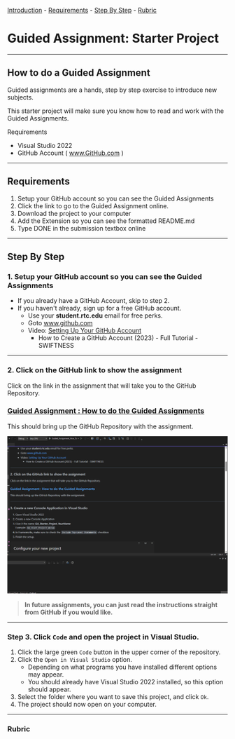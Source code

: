 [Introduction](#intro) - [Requirements](#requirements) - [Step By Step](#step-by-step) - [Rubric](#rubric)

# Guided Assignment: Starter Project

---

<a id="intro"></a>

## How to do a Guided Assignment

Guided assignments are a hands, step by step exercise to introduce new subjects.

This starter project will make sure you know how to read and work with the Guided Assignments.

Requirements
- Visual Studio 2022
- GitHub Account ( www.GitHub.com )

---

<a id="requirements"></a>
## Requirements

1. Setup your GitHub account so you can see the Guided Assignments
2. Click the link to go to the Guided Assignment online.
3. Download the project to your computer
4. Add the Extension so you can see the formatted README.md
5. Type DONE in the submission textbox online

---

<a id="step-by-step"></a>
## Step By Step

### 1. Setup your GitHub account so you can see the Guided Assignments

- If you already have a GitHub Account, skip to step 2.
- If you haven't already, sign up for a free GitHub account.
    - Use your **student.rtc.edu** email for free perks.
	- Goto www.github.com
    - Video: [Setting Up Your GitHub Account](https://www.youtube.com/watch?v=Gn3w1UvTx0A)
    	- How to Create a GitHub Account (2023) - Full Tutorial - SWIFTNESS

---

### 2. Click on the GitHub link to show the assignment

Click on the link in the assignment that will take you to the GitHub Repository.

### [Guided Assignment : How to do the Guided Assignments](https://github.com/WCramRTC/Guided_Assignment_How_To)

This should bring up the GitHub Repository with the assignment.

![Click To Show Project](Images/ClickToShowProject.gif)

> **In future assignments, you can just read the instructions straight from GitHub if you would like.**


---
### Step 3. Click `Code` and open the project in Visual Studio.

1. Click the large green `Code` button in the upper corner of the repository.
2. Click the `Open in Visual Studio` option.
    - Depending on what programs you have installed different options may appear.
    - You should already have Visual Studio 2022 installed, so this option should appear.
3. Select the folder where you want to save this project, and click `Ok`.
4. The project should now open on your computer.



---

<a id="rubric"></a>
### Rubric